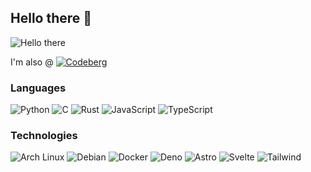 ## Hello there 👋

![Hello there](https://i.giphy.com/IThjAlJnD9WNO.webp)

I'm also @
[![Codeberg](https://img.shields.io/badge/Codeberg-2185D0?logo=codeberg&logoColor=fff)](https://codeberg.org/knolljo)

### Languages

![Python](https://img.shields.io/badge/-Python-000?&logo=Python)
![C](https://img.shields.io/badge/-C-000?&logo=C)
![Rust](https://img.shields.io/badge/-Rust-000?&logo=Rust)
![JavaScript](https://img.shields.io/badge/-JavaScript-000?&logo=JavaScript)
![TypeScript](https://img.shields.io/badge/-TypeScript-000?&logo=TypeScript)

### Technologies

![Arch Linux](https://img.shields.io/badge/Arch%20Linux-1793D1?logo=arch-linux&logoColor=fff)
![Debian](https://img.shields.io/badge/Debian-A81D33?logo=debian&logoColor=fff)
![Docker](https://img.shields.io/badge/Docker-2496ED?logo=docker&logoColor=fff)
![Deno](https://img.shields.io/badge/-Deno-000?&logo=deno&logoColor=fff)
![Astro](https://img.shields.io/badge/-Astro-000?&logo=astro)
![Svelte](https://img.shields.io/badge/Svelte-%23f1413d.svg?logo=svelte&logoColor=white)
![Tailwind](https://img.shields.io/badge/-Tailwind-000?&logo=tailwindcss)

<!-- ![Neovim](https://img.shields.io/badge/Neovim-57A143?logo=neovim&logoColor=fff) -->
<!-- ![Helix](https://img.shields.io/badge/-Helix-000?&logo=helix) -->
